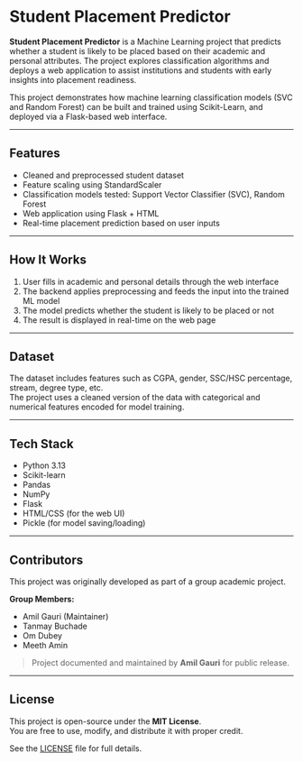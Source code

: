 # Student Placement Predictor

**Student Placement Predictor** is a Machine Learning project that predicts whether a student is likely to be placed based on their academic and personal attributes. The project explores classification algorithms and deploys a web application to assist institutions and students with early insights into placement readiness.

This project demonstrates how machine learning classification models (SVC and Random Forest) can be built and trained using Scikit-Learn, and deployed via a Flask-based web interface.

---

## Features

- Cleaned and preprocessed student dataset  
- Feature scaling using StandardScaler  
- Classification models tested: Support Vector Classifier (SVC), Random Forest          
- Web application using Flask + HTML  
- Real-time placement prediction based on user inputs  

---

## How It Works

1. User fills in academic and personal details through the web interface  
2. The backend applies preprocessing and feeds the input into the trained ML model  
3. The model predicts whether the student is likely to be placed or not  
4. The result is displayed in real-time on the web page  

---

## Dataset

The dataset includes features such as CGPA, gender, SSC/HSC percentage, stream, degree type, etc.  
The project uses a cleaned version of the data with categorical and numerical features encoded for model training.

---

## Tech Stack

- Python 3.13  
- Scikit-learn  
- Pandas  
- NumPy  
- Flask  
- HTML/CSS (for the web UI)  
- Pickle (for model saving/loading)  

---

## Contributors

This project was originally developed as part of a group academic project.

**Group Members:**

- Amil Gauri (Maintainer)  
- Tanmay Buchade  
- Om Dubey  
- Meeth Amin  

> Project documented and maintained by **Amil Gauri** for public release.

---

## License

This project is open-source under the **MIT License**.  
You are free to use, modify, and distribute it with proper credit.

See the [LICENSE](LICENSE) file for full details.
